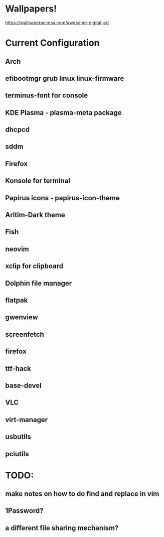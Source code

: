   # Wallpapers!
  https://wallpaperaccess.com/awesome-digital-art

# Current Configuration
## Arch
## efibootmgr grub linux linux-firmware
## terminus-font for console
## KDE Plasma - plasma-meta package
## dhcpcd
## sddm
## Firefox
## Konsole for terminal
## Papirus icons - papirus-icon-theme
## Aritim-Dark theme
## Fish
## neovim
## xclip for clipboard
## Dolphin file manager
## flatpak
## gwenview
## screenfetch
## firefox
## ttf-hack
## base-devel
## VLC
## virt-manager
## usbutils
## pciutils

# TODO:
## make notes on how to do find and replace in vim
## 1Password?
## a different file sharing mechanism?

